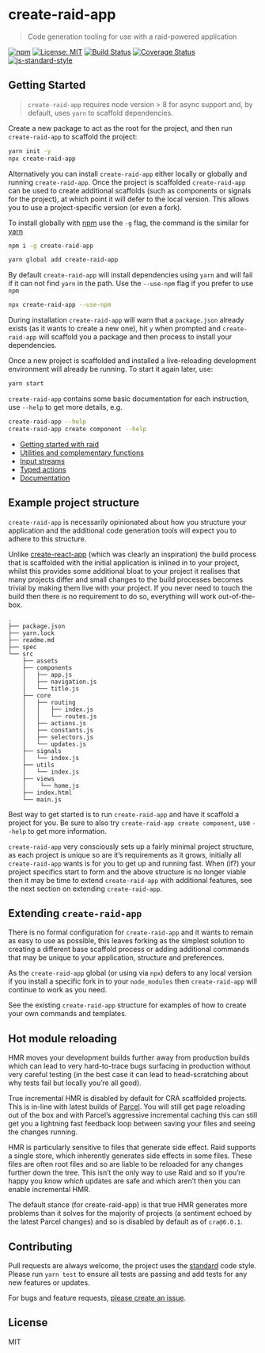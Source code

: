 
# create-raid-app

> Code generation tooling for use with a raid-powered application

[![npm](https://img.shields.io/npm/v/create-raid-app.svg?style=flat)](https://www.npmjs.com/package/create-raid-app)
[![License: MIT](https://img.shields.io/badge/License-MIT-yellow.svg)](https://opensource.org/licenses/MIT)
[![Build Status](https://travis-ci.org/mattstyles/raid.svg?branch=master)](https://travis-ci.org/mattstyles/raid)
[![Coverage Status](https://coveralls.io/repos/mattstyles/raid/badge.svg?branch=master&service=github)](https://coveralls.io/github/mattstyles/raid?branch=master)
[![js-standard-style](https://img.shields.io/badge/code%20style-standard-brightgreen.svg)](http://standardjs.com/)

## Getting Started

> `create-raid-app` requires node version > 8 for async support and, by default, uses `yarn` to scaffold dependencies.

Create a new package to act as the root for the project, and then run `create-raid-app` to scaffold the project:

```sh
yarn init -y
npx create-raid-app
```

Alternatively you can install `create-raid-app` either locally or globally and running `create-raid-app`. Once the project is scaffolded `create-raid-app` can be used to create additional scaffolds (such as components or signals for the project), at which point it will defer to the local version. This allows you to use a project-specific version (or even a fork).

To install globally with [npm](https://npmjs.com) use the `-g` flag, the command is the similar for [yarn](https://yarnpkg.com)

```sh
npm i -g create-raid-app
```

```sh
yarn global add create-raid-app
```

By default `create-raid-app` will install dependencies using `yarn` and will fail if it can not find `yarn` in the path. Use the `--use-npm` flag if you prefer to use `npm`

```sh
npx create-raid-app --use-npm
```

During installation `create-raid-app` will warn that a `package.json` already exists (as it wants to create a new one), hit `y` when prompted and `create-raid-app` will scaffold you a package and then process to install your dependencies.

Once a new project is scaffolded and installed a live-reloading development environment will already be running. To start it again later, use:

```sh
yarn start
```

`create-raid-app` contains some basic documentation for each instruction, use `--help` to get more details, e.g.

```sh
create-raid-app --help
create-raid-app create component --help
```

* [Getting started with raid](https://github.com/mattstyles/raid/tree/master/packages/raid)
* [Utilities and complementary functions](https://github.com/mattstyles/raid/tree/master/packages/raid-addons)
* [Input streams](https://github.com/mattstyles/raid/tree/master/packages/raid-streams)
* [Typed actions](https://github.com/mattstyles/raid/tree/master/packages/raid-fl)
* [Documentation](https://mattstyles.github.io/raid/)

## Example project structure

`create-raid-app` is necessarily opinionated about how you structure your application and the additional code generation tools will expect you to adhere to this structure.

Unlike [create-react-app](https://www.npmjs.com/package/create-react-app) (which was clearly an inspiration) the build process that is scaffolded with the initial application is inlined in to your project, whilst this provides some additional bloat to your project it realises that many projects differ and small changes to the build processes becomes trivial by making them live with your project. If you never need to touch the build then there is no requirement to do so, everything will work out-of-the-box.

```
.
├── package.json
├── yarn.lock
├── readme.md
├── spec
└── src
    ├── assets
    ├── components
    │   ├── app.js
    │   ├── navigation.js
    │   └── title.js
    ├── core
    │   ├── routing
    │   │   ├── index.js
    │   │   └── routes.js
    │   ├── actions.js
    │   ├── constants.js
    │   ├── selectors.js
    │   └── updates.js
    ├── signals
    │   └── index.js
    ├── utils
    │   └── index.js
    ├── views
    │    └── home.js
    ├── index.html
    └── main.js
```

Best way to get started is to run `create-raid-app` and have it scaffold a project for you. Be sure to also try `create-raid-app create component`, use `--help` to get more information.

`create-raid-app` very consciously sets up a fairly minimal project structure, as each project is unique so are it’s requirements as it grows, initially all `create-raid-app` wants is for you to get up and running fast. When (if?) your project specifics start to form and the above structure is no longer viable then it may be time to extend `create-raid-app` with additional features, see the next section on extending `create-raid-app`.

## Extending `create-raid-app`

There is no formal configuration for `create-raid-app` and it wants to remain as easy to use as possible, this leaves forking as the simplest solution to creating a different base scaffold process or adding additional commands that may be unique to your application, structure and preferences.

As the `create-raid-app` global (or using via `npx`) defers to any local version if you install a specific fork in to your `node_modules` then `create-raid-app` will continue to work as you need.

See the existing `create-raid-app` structure for examples of how to create your own commands and templates.

## Hot module reloading

HMR moves your development builds further away from production builds which can lead to very hard-to-trace bugs surfacing in production without very careful testing (in the best case it can lead to head-scratching about why tests fail but locally you’re all good).

True incremental HMR is disabled by default for CRA scaffolded projects. This is in-line with latest builds of [Parcel](https://parceljs.org/hmr.html). You will still get page reloading out of the box and with Parcel’s aggressive incremental caching this can still get you a lightning fast feedback loop between saving your files and seeing the changes running.

HMR is particularly sensitive to files that generate side effect. Raid supports a single store, which inherently generates side effects in some files. These files are often root files and so are liable to be reloaded for any changes further down the tree. This isn’t the only way to use Raid and so if you’re happy you know _which_ updates are safe and which aren’t then you can enable incremental HMR.

The default stance (for create-raid-app) is that true HMR generates more problems than it solves for the majority of projects (a sentiment echoed by the latest Parcel changes) and so is disabled by default as of `cra@6.0.1`.

## Contributing

Pull requests are always welcome, the project uses the [standard](http://standardjs.com) code style. Please run `yarn test` to ensure all tests are passing and add tests for any new features or updates.

For bugs and feature requests, [please create an issue](https://github.com/mattstyles/raid/issues).

## License

MIT
